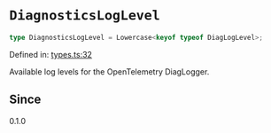 # `DiagnosticsLogLevel`

```ts
type DiagnosticsLogLevel = Lowercase<keyof typeof DiagLogLevel>;
```

Defined in: [types.ts:32](https://github.com/adobe/aio-lib-telemetry/blob/dd348342643b2b66d5a8c5267221de639b83642e/source/types.ts#L32)

Available log levels for the OpenTelemetry DiagLogger.

## Since

0.1.0

